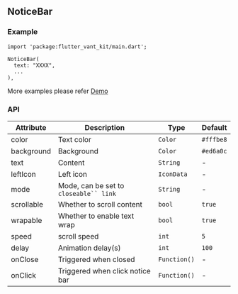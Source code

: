 ## NoticeBar

### Example

```
import 'package:flutter_vant_kit/main.dart';

NoticeBar(
  text: "XXXX",
  ...
),
```

More examples please refer [Demo](https://github.com/benjaken/flutter_vant_kit/blob/master/example/lib/routes/demoNoticeBar.dart)

### API

| Attribute | Description | Type | Default |
| ------------ | ------------ | ------------ | ------------ |
| color | Text color | `Color` | `#fffbe8` |
| background | Background | `Color` | `#ed6a0c` |
| text | Content | `String` | - |
| leftIcon | Left icon | `IconData` | - |
| mode | Mode, can be set to `closeable`` link` | `String` | - |
| scrollable | Whether to scroll content | `bool` | `true` |
| wrapable | Whether to enable text wrap | `bool` | `true` |
| speed | scroll speed | `int` | `5` |
| delay | Animation delay(s) | `int` | `100` |
| onClose | Triggered when closed | `Function()` | - |
| onClick | Triggered when click notice bar | `Function()` | - |
